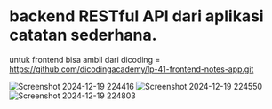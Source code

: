 # backend RESTful API dari aplikasi catatan sederhana.

untuk frontend bisa ambil dari dicoding =  https://github.com/dicodingacademy/lp-41-frontend-notes-app.git

![Screenshot 2024-12-19 224416](https://github.com/user-attachments/assets/d3d03d43-65d7-4257-ba7e-59f630cf5433)
![Screenshot 2024-12-19 224550](https://github.com/user-attachments/assets/0a62b6c2-6ea0-46e4-899c-061824a95694)
![Screenshot 2024-12-19 224803](https://github.com/user-attachments/assets/0ee79a43-a658-4a4f-863e-0c5d86a453b6)

